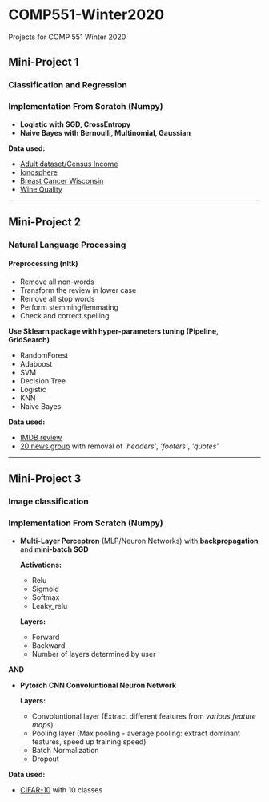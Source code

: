 # COMP551-Winter2020
Projects for COMP 551 Winter 2020

## Mini-Project 1

### Classification and Regression

### Implementation From Scratch (Numpy)

* **Logistic with SGD, CrossEntropy**
* **Naive Bayes with Bernoulli, Multinomial, Gaussian**


**Data used:**
* [Adult dataset/Census Income](https://archive.ics.uci.edu/ml/datasets/Adult)
* [Ionosphere](https://archive.ics.uci.edu/ml/datasets/ionosphere)
* [Breast Cancer Wisconsin](https://archive.ics.uci.edu/ml/datasets/Breast+Cancer+Wisconsin+%28Diagnostic%29)
* [Wine Quality](https://archive.ics.uci.edu/ml/datasets/Wine+Quality)

-------------------------------------
## Mini-Project 2

### Natural Language Processing

#### Preprocessing (nltk)
* Remove all non-words
* Transform the review in lower case
* Remove all stop words
* Perform stemming/lemmating
* Check and correct spelling

**Use Sklearn package with hyper-parameters tuning (Pipeline, GridSearch)**
* RandomForest
* Adaboost
* SVM
* Decision Tree
* Logistic
* KNN
* Naive Bayes

**Data used:**
* [IMDB review](http://ai.stanford.edu/˜amaas/data/sentiment/)
* [20 news group](https://scikit-learn.org/stable/tutorial/text_analytics/working_with_text_data.html) with removal of *'headers'*, *'footers'*, *'quotes'*

-------------------------------------
## Mini-Project 3

### Image classification
### Implementation From Scratch (Numpy)

* **Multi-Layer Perceptron** (MLP/Neuron Networks) with **backpropagation** and **mini-batch SGD**

  **Activations:**
  * Relu
  * Sigmoid
  * Softmax
  * Leaky_relu

  **Layers:**
  * Forward
  * Backward
  * Number of layers determined by user

**AND**

* **Pytorch CNN Convoluntional Neuron Network**

  **Layers:**
  * Convoluntional layer (Extract different features from *various feature maps*)
  * Pooling layer (Max pooling - average pooling: extract dominant features, speed up training speed)
  * Batch Normalization
  * Dropout 

**Data used:**
* [CIFAR-10](http://www.cs.toronto.edu/~kriz/cifar.html) with 10 classes
